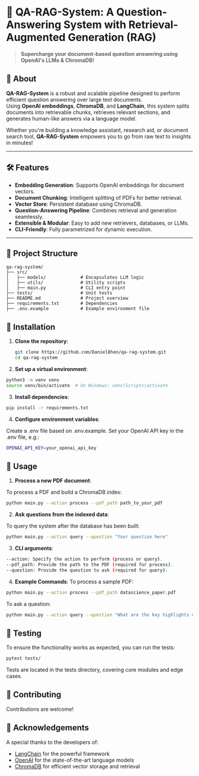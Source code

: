 # 🤖 QA-RAG-System: A Question-Answering System with Retrieval-Augmented Generation (RAG)  
> **Supercharge your document-based question answering using OpenAI's LLMs & ChromaDB!**  

## 🚀 About  
**QA-RAG-System** is a robust and scalable pipeline designed to perform efficient question answering over large text documents.  
Using **OpenAI embeddings**, **ChromaDB**, and **LangChain**, this system splits documents into retrievable chunks, retrieves relevant sections, and generates human-like answers via a language model.

Whether you're building a knowledge assistant, research aid, or document search tool, **QA-RAG-System** empowers you to go from raw text to insights in minutes!

---

## 🛠 Features  
- **Embedding Generation**: Supports OpenAI embeddings for document vectors.  
- **Document Chunking**: Intelligent splitting of PDFs for better retrieval.  
- **Vector Store**: Persistent database using ChromaDB.  
- **Question-Answering Pipeline**: Combines retrieval and generation seamlessly.  
- **Extensible & Modular**: Easy to add new retrievers, databases, or LLMs.  
- **CLI-Friendly**: Fully parametrized for dynamic execution.  

---

## 📂 Project Structure  
```plaintext
qa-rag-system/
├── src/
│   ├── models/             # Encapsulates LLM logic
│   ├── utils/              # Utility scripts
│   ├── main.py             # CLI entry point
├── tests/                  # Unit tests
├── README.md               # Project overview
├── requirements.txt        # Dependencies
├── .env.example            # Example environment file
```

## 🔧 Installation  

1. **Clone the repository**:  
   ```bash
   git clone https://github.com/Daniel8hen/qa-rag-system.git
   cd qa-rag-system
   ```
2. **Set up a virtual environment**:

```bash
python3 -m venv venv
source venv/bin/activate  # On Windows: venv\Scripts\activate
```

3. **Install dependencies**:
```bash
pip install -r requirements.txt
```

4. **Configure environment variables**:

Create a .env file based on .env.example.
Set your OpenAI API key in the .env file, e.g.:
```bash
OPENAI_API_KEY=your_openai_api_key
```

## 🚀 Usage  

1. **Process a new PDF document**:  

To process a PDF and build a ChromaDB index:
```bash
python main.py --action process --pdf_path path_to_your_pdf
```

2. **Ask questions from the indexed data**:

To query the system after the database has been built:
```bash
python main.py --action query --question "Your question here"
```

3. **CLI arguments**:
```bash
--action: Specify the action to perform (process or query).
--pdf_path: Provide the path to the PDF (required for process).
--question: Provide the question to ask (required for query).
```

4. **Example Commands**:
To process a sample PDF:
```bash
python main.py --action process --pdf_path datascience_paper.pdf
```

To ask a question:
```bash
python main.py --action query --question "What are the key highlights of the paper?"
```


## 🧪 Testing  

To ensure the functionality works as expected, you can run the tests:  
```bash
pytest tests/
```
Tests are located in the tests directory, covering core modules and edge cases.

## 🤝 Contributing
Contributions are welcome!


## 🙏 Acknowledgements
A special thanks to the developers of:

* [LangChain](https://github.com/langchain-ai/langchain) for the powerful framework
* [OpenAI](https://openai.com/) for the state-of-the-art language models
* [ChromaDB](https://www.trychroma.com/) for efficient vector storage and retrieval



